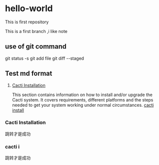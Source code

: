 # hello-world
This is first repository

This is a first branch ,i like note
## use of git command
git status -s 
git add file
git diff --staged

## Test md format

1. [Cacti Installation](README.md#cacti-installation)

   This section contains information on how to install and/or upgrade the
   Cacti system.  It covers requirements, different platforms and the steps
   needed to get your system working under normal circumstances.
[cacti install](README.md#cacti-i)

### Cacti Installation
跳转才是成功

### cacti i
跳转才是成功
